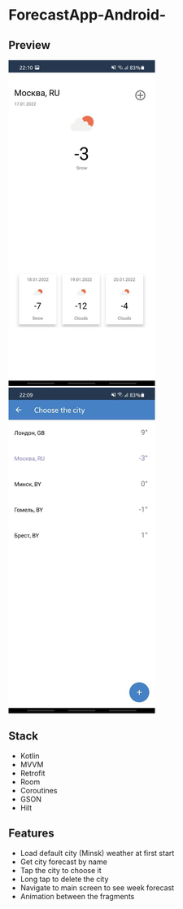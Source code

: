 # ForecastApp-Android-
## Preview
![](https://github.com/SobolevvMaxim/images/blob/master/forecast-images/img.png) ![](https://github.com/SobolevvMaxim/images/blob/master/forecast-images/img_1.png)
## Stack
- Kotlin
- MVVM
- Retrofit
- Room
- Coroutines
- GSON
- Hilt
## Features
- Load default city (Minsk) weather at first start
- Get city forecast by name
- Tap the city to choose it
- Long tap to delete the city
- Navigate to main screen to see week forecast
- Animation between the fragments
